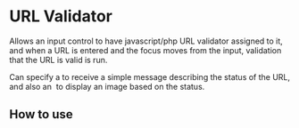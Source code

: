 # URL Validator

Allows an input control to have javascript/php URL validator assigned to it, and when a URL is entered and the focus moves from the input, validation that the URL is valid is run.

Can specify a <span> to receive a simple message describing the status of the URL, and also an <img> to display an image based on the status.

## How to use
